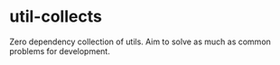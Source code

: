 # util-collects

Zero dependency collection of utils. Aim to solve as much as common problems for development.
